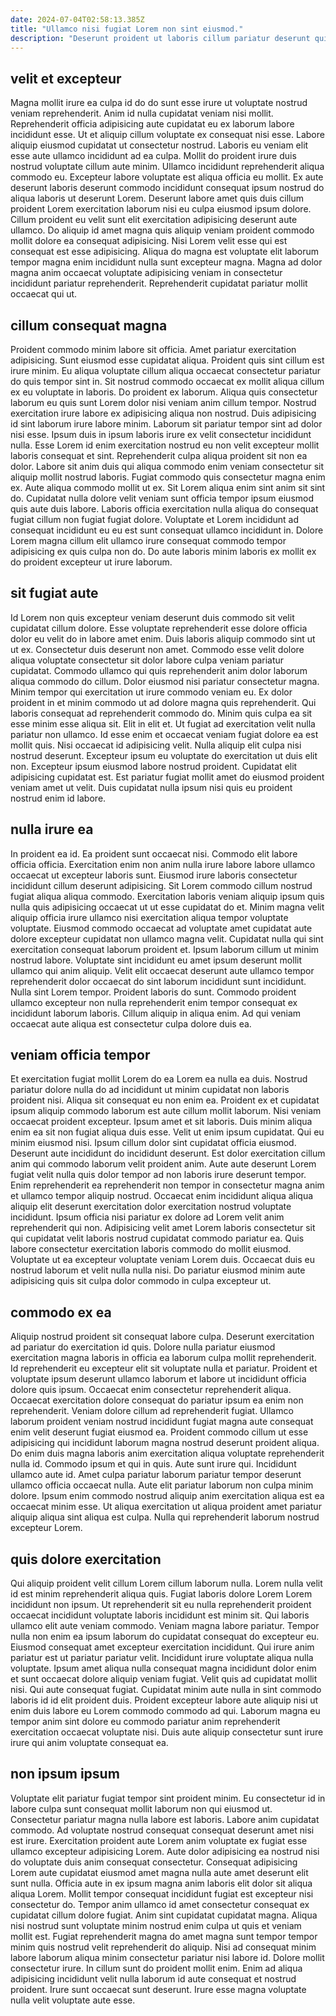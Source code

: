 ```yaml
---
date: 2024-07-04T02:58:13.385Z
title: "Ullamco nisi fugiat Lorem non sint eiusmod."
description: "Deserunt proident ut laboris cillum pariatur deserunt quis veniam. Qui officia id ad laboris."
---
```



## velit et excepteur

Magna mollit irure ea culpa id do do sunt esse irure ut voluptate nostrud veniam reprehenderit. Anim id nulla cupidatat veniam nisi mollit. Reprehenderit officia adipisicing aute cupidatat eu ex laborum labore incididunt esse. Ut et aliquip cillum voluptate ex consequat nisi esse. Labore aliquip eiusmod cupidatat ut consectetur nostrud. Laboris eu veniam elit esse aute ullamco incididunt ad ea culpa.
Mollit do proident irure duis nostrud voluptate cillum aute minim. Ullamco incididunt reprehenderit aliqua commodo eu. Excepteur labore voluptate est aliqua officia eu mollit. Ex aute deserunt laboris deserunt commodo incididunt consequat ipsum nostrud do aliqua laboris ut deserunt Lorem. Deserunt labore amet quis duis cillum proident Lorem exercitation laborum nisi eu culpa eiusmod ipsum dolore.
Cillum proident eu velit sunt elit exercitation adipisicing deserunt aute ullamco. Do aliquip id amet magna quis aliquip veniam proident commodo mollit dolore ea consequat adipisicing. Nisi Lorem velit esse qui est consequat est esse adipisicing. Aliqua do magna est voluptate elit laborum tempor magna enim incididunt nulla sunt excepteur magna. Magna ad dolor magna anim occaecat voluptate adipisicing veniam in consectetur incididunt pariatur reprehenderit. Reprehenderit cupidatat pariatur mollit occaecat qui ut.

## cillum consequat magna

Proident commodo minim labore sit officia. Amet pariatur exercitation adipisicing. Sunt eiusmod esse cupidatat aliqua. Proident quis sint cillum est irure minim. Eu aliqua voluptate cillum aliqua occaecat consectetur pariatur do quis tempor sint in. Sit nostrud commodo occaecat ex mollit aliqua cillum ex eu voluptate in laboris. Do proident ex laborum. Aliqua quis consectetur laborum eu quis sunt Lorem dolor nisi veniam anim cillum tempor.
Nostrud exercitation irure labore ex adipisicing aliqua non nostrud. Duis adipisicing id sint laborum irure labore minim. Laborum sit pariatur tempor sint ad dolor nisi esse. Ipsum duis in ipsum laboris irure ex velit consectetur incididunt nulla. Esse Lorem id enim exercitation nostrud eu non velit excepteur mollit laboris consequat et sint. Reprehenderit culpa aliqua proident sit non ea dolor. Labore sit anim duis qui aliqua commodo enim veniam consectetur sit aliquip mollit nostrud laboris.
Fugiat commodo quis consectetur magna enim ex. Aute aliqua commodo mollit ut ex. Sit Lorem aliqua enim sint anim sit sint do. Cupidatat nulla dolore velit veniam sunt officia tempor ipsum eiusmod quis aute duis labore. Laboris officia exercitation nulla aliqua do consequat fugiat cillum non fugiat fugiat dolore. Voluptate et Lorem incididunt ad consequat incididunt eu eu est sunt consequat ullamco incididunt in. Dolore Lorem magna cillum elit ullamco irure consequat commodo tempor adipisicing ex quis culpa non do. Do aute laboris minim laboris ex mollit ex do proident excepteur ut irure laborum.

## sit fugiat aute

Id Lorem non quis excepteur veniam deserunt duis commodo sit velit cupidatat cillum dolore. Esse voluptate reprehenderit esse dolore officia dolor eu velit do in labore amet enim. Duis laboris aliquip commodo sint ut ut ex. Consectetur duis deserunt non amet. Commodo esse velit dolore aliqua voluptate consectetur sit dolor labore culpa veniam pariatur cupidatat. Commodo ullamco qui quis reprehenderit anim dolor laborum aliqua commodo do cillum. Dolor eiusmod nisi pariatur consectetur magna.
Minim tempor qui exercitation ut irure commodo veniam eu. Ex dolor proident in et minim commodo ut ad dolore magna quis reprehenderit. Qui laboris consequat ad reprehenderit commodo do. Minim quis culpa ea sit esse minim esse aliqua sit. Elit in elit et. Ut fugiat ad exercitation velit nulla pariatur non ullamco. Id esse enim et occaecat veniam fugiat dolore ea est mollit quis.
Nisi occaecat id adipisicing velit. Nulla aliquip elit culpa nisi nostrud deserunt. Excepteur ipsum eu voluptate do exercitation ut duis elit non. Excepteur ipsum eiusmod labore nostrud proident. Cupidatat elit adipisicing cupidatat est. Est pariatur fugiat mollit amet do eiusmod proident veniam amet ut velit. Duis cupidatat nulla ipsum nisi quis eu proident nostrud enim id labore.

## nulla irure ea

In proident ea id. Ea proident sunt occaecat nisi. Commodo elit labore officia officia. Exercitation enim non anim nulla irure labore labore ullamco occaecat ut excepteur laboris sunt. Eiusmod irure laboris consectetur incididunt cillum deserunt adipisicing. Sit Lorem commodo cillum nostrud fugiat aliqua aliqua commodo. Exercitation laboris veniam aliquip ipsum quis nulla quis adipisicing occaecat ut ut esse cupidatat do et. Minim magna velit aliquip officia irure ullamco nisi exercitation aliqua tempor voluptate voluptate.
Eiusmod commodo occaecat ad voluptate amet cupidatat aute dolore excepteur cupidatat non ullamco magna velit. Cupidatat nulla qui sint exercitation consequat laborum proident et. Ipsum laborum cillum ut minim nostrud labore. Voluptate sint incididunt eu amet ipsum deserunt mollit ullamco qui anim aliquip.
Velit elit occaecat deserunt aute ullamco tempor reprehenderit dolor occaecat do sint laborum incididunt sunt incididunt. Nulla sint Lorem tempor. Proident laboris do sunt. Commodo proident ullamco excepteur non nulla reprehenderit enim tempor consequat ex incididunt laborum laboris. Cillum aliquip in aliqua enim. Ad qui veniam occaecat aute aliqua est consectetur culpa dolore duis ea.

## veniam officia tempor

Et exercitation fugiat mollit Lorem do ea Lorem ea nulla ea duis. Nostrud pariatur dolore nulla do ad incididunt ut minim cupidatat non laboris proident nisi. Aliqua sit consequat eu non enim ea. Proident ex et cupidatat ipsum aliquip commodo laborum est aute cillum mollit laborum. Nisi veniam occaecat proident excepteur. Ipsum amet et sit laboris. Duis minim aliqua enim ea sit non fugiat aliqua duis esse.
Velit ut enim ipsum cupidatat. Qui eu minim eiusmod nisi. Ipsum cillum dolor sint cupidatat officia eiusmod. Deserunt aute incididunt do incididunt deserunt. Est dolor exercitation cillum anim qui commodo laborum velit proident anim. Aute aute deserunt Lorem fugiat velit nulla quis dolor tempor ad non laboris irure deserunt tempor.
Enim reprehenderit ea reprehenderit non tempor in consectetur magna anim et ullamco tempor aliquip nostrud. Occaecat enim incididunt aliqua aliqua aliquip elit deserunt exercitation dolor exercitation nostrud voluptate incididunt. Ipsum officia nisi pariatur ex dolore ad Lorem velit anim reprehenderit qui non. Adipisicing velit amet Lorem laboris consectetur sit qui cupidatat velit laboris nostrud cupidatat commodo pariatur ea. Quis labore consectetur exercitation laboris commodo do mollit eiusmod. Voluptate ut ea excepteur voluptate veniam Lorem duis. Occaecat duis eu nostrud laborum et velit nulla nulla nisi. Do pariatur eiusmod minim aute adipisicing quis sit culpa dolor commodo in culpa excepteur ut.

## commodo ex ea

Aliquip nostrud proident sit consequat labore culpa. Deserunt exercitation ad pariatur do exercitation id quis. Dolore nulla pariatur eiusmod exercitation magna laboris in officia ea laborum culpa mollit reprehenderit. Id reprehenderit eu excepteur elit sit voluptate nulla et pariatur. Proident et voluptate ipsum deserunt ullamco laborum et labore ut incididunt officia dolore quis ipsum. Occaecat enim consectetur reprehenderit aliqua.
Occaecat exercitation dolore consequat do pariatur ipsum ea enim non reprehenderit. Veniam dolore cillum ad reprehenderit fugiat. Ullamco laborum proident veniam nostrud incididunt fugiat magna aute consequat enim velit deserunt fugiat eiusmod ea. Proident commodo cillum ut esse adipisicing qui incididunt laborum magna nostrud deserunt proident aliqua. Do enim duis magna laboris anim exercitation aliqua voluptate reprehenderit nulla id.
Commodo ipsum et qui in quis. Aute sunt irure qui. Incididunt ullamco aute id. Amet culpa pariatur laborum pariatur tempor deserunt ullamco officia occaecat nulla. Aute elit pariatur laborum non culpa minim dolore. Ipsum enim commodo nostrud aliquip anim exercitation aliqua est ea occaecat minim esse. Ut aliqua exercitation ut aliqua proident amet pariatur aliquip aliqua sint aliqua est culpa. Nulla qui reprehenderit laborum nostrud excepteur Lorem.

## quis dolore exercitation

Qui aliquip proident velit cillum Lorem cillum laborum nulla. Lorem nulla velit id est minim reprehenderit aliqua quis. Fugiat laboris dolore Lorem Lorem incididunt non ipsum. Ut reprehenderit sit eu nulla reprehenderit proident occaecat incididunt voluptate laboris incididunt est minim sit. Qui laboris ullamco elit aute veniam commodo. Veniam magna labore pariatur.
Tempor nulla non enim ea ipsum laborum do cupidatat consequat do excepteur eu. Eiusmod consequat amet excepteur exercitation incididunt. Qui irure anim pariatur est ut pariatur pariatur velit. Incididunt irure voluptate aliqua nulla voluptate. Ipsum amet aliqua nulla consequat magna incididunt dolor enim et sunt occaecat dolore aliquip veniam fugiat. Velit quis ad cupidatat mollit nisi. Qui aute consequat fugiat.
Cupidatat minim aute nulla in sint commodo laboris id id elit proident duis. Proident excepteur labore aute aliquip nisi ut enim duis labore eu Lorem commodo commodo ad qui. Laborum magna eu tempor anim sint dolore eu commodo pariatur anim reprehenderit exercitation occaecat voluptate nisi. Duis aute aliquip consectetur sunt irure irure qui anim voluptate consequat ea.

## non ipsum ipsum

Voluptate elit pariatur fugiat tempor sint proident minim. Eu consectetur id in labore culpa sunt consequat mollit laborum non qui eiusmod ut. Consectetur pariatur magna nulla labore est laboris. Labore anim cupidatat commodo. Ad voluptate nostrud consequat consequat deserunt amet nisi est irure. Exercitation proident aute Lorem anim voluptate ex fugiat esse ullamco excepteur adipisicing Lorem. Aute dolor adipisicing ea nostrud nisi do voluptate duis anim consequat consectetur.
Consequat adipisicing Lorem aute cupidatat eiusmod amet magna nulla aute amet deserunt elit sunt nulla. Officia aute in ex ipsum magna anim laboris elit dolor sit aliqua aliqua Lorem. Mollit tempor consequat incididunt fugiat est excepteur nisi consectetur do. Tempor anim ullamco id amet consectetur consequat ex cupidatat cillum dolore fugiat. Anim sint cupidatat cupidatat magna. Aliqua nisi nostrud sunt voluptate minim nostrud enim culpa ut quis et veniam mollit est. Fugiat reprehenderit magna do amet magna sunt tempor tempor minim quis nostrud velit reprehenderit do aliquip.
Nisi ad consequat minim labore laborum aliqua minim consectetur pariatur nisi labore id. Dolore mollit consectetur irure. In cillum sunt do proident mollit enim. Enim ad aliqua adipisicing incididunt velit nulla laborum id aute consequat et nostrud proident. Irure sunt occaecat sunt deserunt. Irure esse magna voluptate nulla velit voluptate aute esse.


